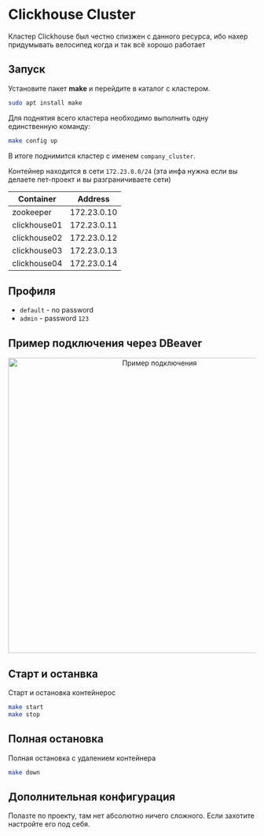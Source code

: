 # Clickhouse Cluster

Кластер Clickhouse был честно спизжен с данного ресурса, ибо нахер придумывать велосипед когда и так всё хорошо работает

## Запуск

Установите пакет **make** и перейдите в каталог с кластером.

```sh
sudo apt install make
```

Для поднятия всего кластера необходимо выполнить одну единственную команду:

```sh
make config up
```

В итоге поднимится кластер с именем `company_cluster`.

Контейнер находится в сети `172.23.0.0/24` (эта инфа нужна если вы делаете пет-проект и вы разграничиваете сети)

| Container    | Address
| ------------ | -------
| zookeeper    | 172.23.0.10
| clickhouse01 | 172.23.0.11
| clickhouse02 | 172.23.0.12
| clickhouse03 | 172.23.0.13
| clickhouse04 | 172.23.0.14

## Профиля

- `default` - no password
- `admin` - password `123`

## Пример подключения через DBeaver

<p align="center">
    <img src="./../../../png/ch_con_settings.jpg" alt="Пример подключения" width="600"/>
</p>

## Старт и останвка

Старт и остановка контейнерос
```sh
make start
make stop
```

## Полная остановка

Полная остановка с удалением контейнера
```sh
make down
```
## Дополнительная конфигурация

Полазте по проекту, там нет абсолютно ничего сложного. Если захотите настройте его под себя.
